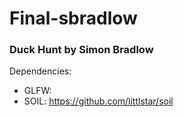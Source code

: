 # Final-sbradlow
### Duck Hunt by Simon Bradlow


Dependencies:
- GLFW:
- SOIL: https://github.com/littlstar/soil